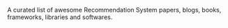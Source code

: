 A curated list of awesome Recommendation System papers, blogs, books, frameworks, libraries and softwares.

